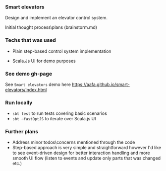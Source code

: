 ### Smart elevators

Design and implement an elevator control system.

Initial thought process\plans (brainstorm.md)

### Techs that was used
- Plain step-based control system implementation


- Scala.Js UI for demo purposes

### See demo gh-page
See `Smart elevators` demo here https://aafa.github.io/smart-elevators/index.html

### Run locally

- `sbt test` to run tests covering basic scenarios 
- `sbt ~fastOptJS` to iterate over Scala.js UI

### Further plans
- Address minor todos\concerns mentioned through the code
- Step-based approach is very simple and straightforward however I'd like to see event-driven design for better interaction handling and more smooth UI flow (listen to events and update only parts that was changed etc.) 
